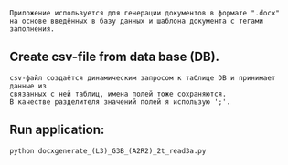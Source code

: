 
```
Приложение используется для генерации документов в формате ".docx"
на основе введённых в базу данных и шаблона документа с тегами заполнения.
```

Create csv-file from data base (DB).
--------------------------------
```
csv-файл создаётся динамическим запросом к таблице DB и принимает данные из
связанных с ней таблиц, имена полей тоже сохраняются.
В качестве разделителя значений полей я использую ';'.

```

Run application:
----------------------
```
python docxgenerate_(L3)_G3B_(A2R2)_2t_read3a.py
```

